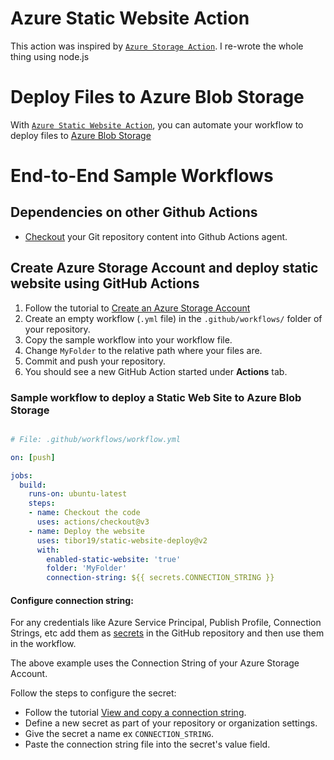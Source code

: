 # Azure Static Website Action

This action was inspired by  [`Azure Storage Action`](https://github.com/lauchacarro/Azure-Storage-Action). I re-wrote the whole thing using node.js

# Deploy Files to Azure Blob Storage

With [`Azure Static Website Action`](https://github.com/tibor19/static-website-deploy), you can automate your workflow to deploy files to [Azure Blob Storage](https://azure.microsoft.com/en-us/services/storage/blobs/)


# End-to-End Sample Workflows

## Dependencies on other Github Actions

* [Checkout](https://github.com/actions/checkout) your Git repository content into Github Actions agent.
  
## Create Azure Storage Account and deploy static website using GitHub Actions
1. Follow the tutorial to [Create an Azure Storage Account](https://docs.microsoft.com/es-es/learn/modules/create-azure-storage-account/5-exercise-create-a-storage-account)
2. Create an empty workflow (`.yml` file) in the `.github/workflows/` folder of your repository.
3. Copy the sample workflow into your workflow file.
4. Change `MyFolder` to the relative path where your files are.
5. Commit and push your repository.
6. You should see a new GitHub Action started under **Actions** tab.

### Sample workflow to deploy a Static Web Site to Azure Blob Storage
```yaml

# File: .github/workflows/workflow.yml

on: [push]

jobs:
  build:
    runs-on: ubuntu-latest
    steps: 
    - name: Checkout the code
      uses: actions/checkout@v3
    - name: Deploy the website
      uses: tibor19/static-website-deploy@v2
      with:
        enabled-static-website: 'true'
        folder: 'MyFolder'
        connection-string: ${{ secrets.CONNECTION_STRING }}

```

#### Configure connection string:

For any credentials like Azure Service Principal, Publish Profile, Connection Strings, etc add them as [secrets](https://developer.github.com/actions/managing-workflows/storing-secrets/) in the GitHub repository and then use them in the workflow.

The above example uses the Connection String of your Azure Storage Account.

Follow the steps to configure the secret:
  * Follow the tutorial [View and copy a connection string](https://docs.microsoft.com/en-us/azure/storage/common/storage-configure-connection-string#view-and-copy-a-connection-string).
  * Define a new secret as part of your repository or organization settings.
  * Give the secret a name ex `CONNECTION_STRING`.
  * Paste the connection string file into the secret's value field.